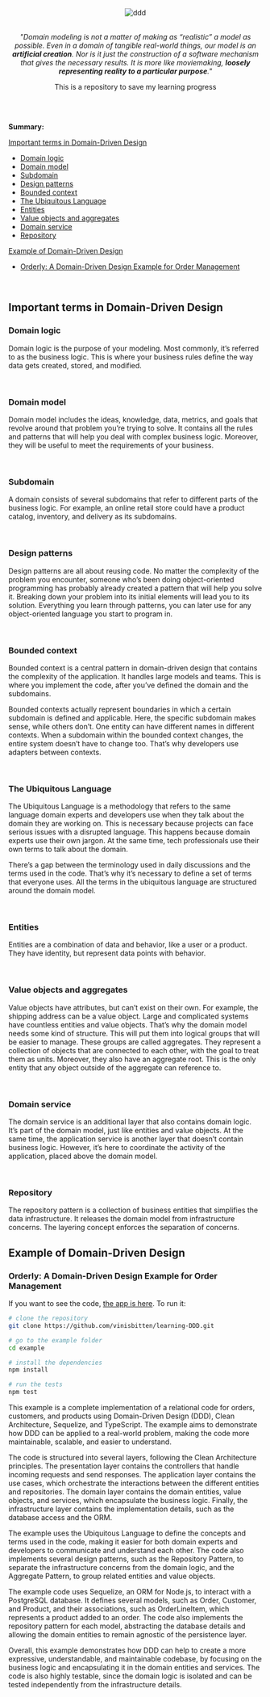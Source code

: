 
<div align="center">
<img src="src/ddd-banner.png" alt="ddd" id="ddd-banner"/>
<br><br>

*"Domain modeling is not a matter of making as “realistic” a model as possible. Even in a domain of tangible real-world things, our model is an **artificial creation**. Nor is it just the construction of a software mechanism that gives the necessary results. It is more like moviemaking, **loosely representing reality to a particular purpose**."*

This is a repository to save my learning progress

</div>
<br>

<br>

**Summary:**

 [Important terms in Domain-Driven Design](#p01)

* [Domain logic](#t01)
* [Domain model](#t02)
* [Subdomain](#t03)
* [Design patterns](#t04)
* [Bounded context](#t05)
* [The Ubiquitous Language](#t06)
* [Entities](#t07)
* [Value objects and aggregates](#t08)
* [Domain service](#t09)
* [Repository](#t10)

 [Example of Domain-Driven Design](#p02)

* [Orderly: A Domain-Driven Design Example for Order Management](#t11)

<br>
<h2 id="p01">Important terms in Domain-Driven Design</h2>
<h3 id="t01">Domain logic</h3>

 Domain logic is the purpose of your modeling. Most commonly, it’s referred to as the business logic. This is where your business rules define the way data gets created, stored, and modified.

<br>
<h3 id="t02">Domain model</h3>

 Domain model includes the ideas, knowledge, data, metrics, and goals that revolve around that problem you’re trying to solve. It contains all the rules and patterns that will help you deal with complex business logic. Moreover, they will be useful to meet the requirements of your business.

<br>
<h3 id="t03">Subdomain</h3>

 A domain consists of several subdomains that refer to different parts of the business logic. For example, an online retail store could have a product catalog, inventory, and delivery as its subdomains.

<br>
<h3 id="t04">Design patterns</h3>

 Design patterns are all about reusing code. No matter the complexity of the problem you encounter, someone who’s been doing object-oriented programming has probably already created a pattern that will help you solve it. Breaking down your problem into its initial elements will lead you to its solution. Everything you learn through patterns, you can later use for any object-oriented language you start to program in.

<br>
<h3 id="t05">Bounded context</h3>

 Bounded context is a central pattern in domain-driven design that contains the complexity of the application. It handles large models and teams. This is where you implement the code, after you’ve defined the domain and the subdomains.

 Bounded contexts actually represent boundaries in which a certain subdomain is defined and applicable. Here, the specific subdomain makes sense, while others don’t. One entity can have different names in different contexts. When a subdomain within the bounded context changes, the entire system doesn’t have to change too. That’s why developers use adapters between contexts.

<br>
<h3 id="t06">The Ubiquitous Language</h3>

 The Ubiquitous Language is a methodology that refers to the same language domain experts and developers use when they talk about the domain they are working on. This is necessary because projects can face serious issues with a disrupted language. This happens because domain experts use their own jargon. At the same time, tech professionals use their own terms to talk about the domain.

 There’s a gap between the terminology used in daily discussions and the terms used in the code. That’s why it’s necessary to define a set of terms that everyone uses. All the terms in the ubiquitous language are structured around the domain model.

<br>
<h3 id="t07">Entities</h3>

 Entities are a combination of data and behavior, like a user or a product. They have identity, but represent data points with behavior.

<br>
<h3 id="t08">Value objects and aggregates</h3>

 Value objects have attributes, but can’t exist on their own. For example, the shipping address can be a value object. Large and complicated systems have countless entities and value objects. That’s why the domain model needs some kind of structure. This will put them into logical groups that will be easier to manage. These groups are called aggregates. They represent a collection of objects that are connected to each other, with the goal to treat them as units. Moreover, they also have an aggregate root. This is the only entity that any object outside of the aggregate can reference to.

<br>
<h3 id="t09">Domain service</h3>

 The domain service is an additional layer that also contains domain logic. It’s part of the domain model, just like entities and value objects. At the same time, the application service is another layer that doesn’t contain business logic. However, it’s here to coordinate the activity of the application, placed above the domain model.

<br>
<h3 id="t10">Repository</h3>

 The repository pattern is a collection of business entities that simplifies the data infrastructure. It releases the domain model from infrastructure concerns. The layering concept enforces the separation of concerns.

<h2 id="p02">Example of Domain-Driven Design</h2>
<h3 id="t11">Orderly: A Domain-Driven Design Example for Order Management</h3>
<p>If you want to see the code, <a href="https://github.com/vinisbitten/learning-DDD/tree/main/example/app">the app is here</a>. To run it:<p>

```bash
# clone the repository
git clone https://github.com/vinisbitten/learning-DDD.git

# go to the example folder
cd example

# install the dependencies
npm install

# run the tests
npm test
```

This example is a complete implementation of a relational code for orders, customers, and products using Domain-Driven Design (DDD), Clean Architecture, Sequelize, and TypeScript. The example aims to demonstrate how DDD can be applied to a real-world problem, making the code more maintainable, scalable, and easier to understand.

The code is structured into several layers, following the Clean Architecture principles. The presentation layer contains the controllers that handle incoming requests and send responses. The application layer contains the use cases, which orchestrate the interactions between the different entities and repositories. The domain layer contains the domain entities, value objects, and services, which encapsulate the business logic. Finally, the infrastructure layer contains the implementation details, such as the database access and the ORM.

The example uses the Ubiquitous Language to define the concepts and terms used in the code, making it easier for both domain experts and developers to communicate and understand each other. The code also implements several design patterns, such as the Repository Pattern, to separate the infrastructure concerns from the domain logic, and the Aggregate Pattern, to group related entities and value objects.

The example code uses Sequelize, an ORM for Node.js, to interact with a PostgreSQL database. It defines several models, such as Order, Customer, and Product, and their associations, such as OrderLineItem, which represents a product added to an order. The code also implements the repository pattern for each model, abstracting the database details and allowing the domain entities to remain agnostic of the persistence layer.

Overall, this example demonstrates how DDD can help to create a more expressive, understandable, and maintainable codebase, by focusing on the business logic and encapsulating it in the domain entities and services. The code is also highly testable, since the domain logic is isolated and can be tested independently from the infrastructure details.

